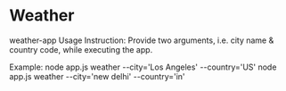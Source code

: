 # Weather
 weather-app 
Usage Instruction: Provide two arguments, i.e. city name & country code, while executing the app.

Example: node app.js weather --city='Los Angeles' --country='US' node app.js weather --city='new delhi' --country='in'
